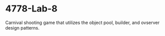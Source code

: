 # 4778-Lab-8
Carnival shooting game that utilizes the object pool, builder, and ovserver design patterns.
